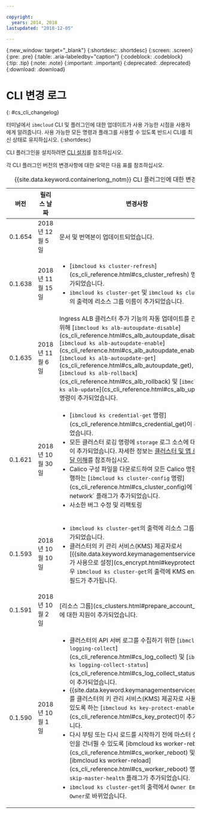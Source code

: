 ```yaml
---

copyright:
  years: 2014, 2018
lastupdated: "2018-12-05"

---
```


{:new_window: target="_blank"}
{:shortdesc: .shortdesc}
{:screen: .screen}
{:pre: .pre}
{:table: .aria-labeledby="caption"}
{:codeblock: .codeblock}
{:tip: .tip}
{:note: .note}
{:important: .important}
{:deprecated: .deprecated}
{:download: .download}


# CLI 변경 로그
{: #cs_cli_changelog}

터미널에서 `ibmcloud` CLI 및 플러그인에 대한 업데이트가 사용 가능한 시점을 사용자에게 알려줍니다. 사용 가능한 모든 명령과 플래그를 사용할 수 있도록 반드시 CLI를 최신 상태로 유지하십시오.
{:shortdesc}

CLI 플러그인을 설치하려면 [CLI 설치](cs_cli_install.html#cs_cli_install_steps)를 참조하십시오.

각 CLI 플러그인 버전의 변경사항에 대한 요약은 다음 표를 참조하십시오.

<table summary="{{site.data.keyword.containerlong_notm}} CLI 플러그인에 대한 버전 변경 개요">
<caption>{{site.data.keyword.containerlong_notm}} CLI 플러그인에 대한 변경 로그</caption>
<thead>
<tr>
<th>버전</th>
<th>릴리스 날짜</th>
<th>변경사항</th>
</tr>
</thead>
<tbody>
<tr>
<td>0.1.654</td>
<td>2018년 12월 5일</td>
<td>문서 및 번역본이 업데이트되었습니다. </td>
</tr>
<tr>
<td>0.1.638</td>
<td>2018년 11월 15일</td>
<td>
<ul><li>[<code>ibmcloud ks cluster-refresh</code>](cs_cli_reference.html#cs_cluster_refresh) 명령이 추가되었습니다. </li>
<li><code>ibmcloud ks cluster-get</code> 및 <code>ibmcloud ks clusters</code>의 출력에 리소스 그룹 이름이 추가되었습니다. </li></ul>
</td>
</tr>
<tr>
<td>0.1.635</td>
<td>2018년 11월 6일</td>
<td>Ingress ALB 클러스터 추가 기능의 자동 업데이트를 관리하기 위해 [<code>ibmcloud ks alb-autoupdate-disable</code>](cs_cli_reference.html#cs_alb_autoupdate_disable), [<code>ibmcloud ks alb-autoupdate-enable</code>](cs_cli_reference.html#cs_alb_autoupdate_enable), [<code>ibmcloud ks alb-autoupdate-get</code>](cs_cli_reference.html#cs_alb_autoupdate_get), [<code>ibmcloud ks alb-rollback</code>](cs_cli_reference.html#cs_alb_rollback) 및 [<code>ibmcloud ks alb-update</code>](cs_cli_reference.html#cs_alb_update) 명령이 추가되었습니다.
</td>
</tr>
<tr>
<td>0.1.621</td>
<td>2018년 10월 30일</td>
<td><ul>
<li>[<code>ibmcloud ks credential-get</code> 명령](cs_cli_reference.html#cs_credential_get)이 추가되었습니다. </li>
<li>모든 클러스터 로깅 명령에 <code>storage</code> 로그 소스에 대한 지원이 추가되었습니다. 자세한 정보는 <a href="cs_health.html#logging">클러스터 및 앱 로그 전달 이해</a>를 참조하십시오. </li>
<li>Calico 구성 파일을 다운로드하여 모든 Calico 명령을 실행하는 [<code>ibmcloud ks cluster-config</code> 명령](cs_cli_reference.html#cs_cluster_config)에 `--network` 플래그가 추가되었습니다. </li>
<li>사소한 버그 수정 및 리팩토링</li></ul>
</td>
</tr>
<tr>
<td>0.1.593</td>
<td>2018년 10월 10일</td>
<td><ul><li><code>ibmcloud ks cluster-get</code>의 출력에 리소스 그룹 ID가 추가되었습니다.</li>
<li>클러스터의 키 관리 서비스(KMS) 제공자로서 [{{site.data.keyword.keymanagementserviceshort}}가 사용으로 설정](cs_encrypt.html#keyprotect)된 경우 <code>ibmcloud ks cluster-get</code>의 출력에 KMS enabled 필드가 추가됩니다.</li></ul></td>
</tr>
<tr>
<td>0.1.591</td>
<td>2018년 10월 2일</td>
<td>[리소스 그룹](cs_clusters.html#prepare_account_level)에 대한 지원이 추가되었습니다.</td>
</tr>
<tr>
<td>0.1.590</td>
<td>2018년 10월 1일</td>
<td><ul>
<li>클러스터의 API 서버 로그를 수집하기 위한 [<code>ibmcloud ks logging-collect</code>](cs_cli_reference.html#cs_log_collect) 및 [<code>ibmcloud ks logging-collect-status</code>](cs_cli_reference.html#cs_log_collect_status) 명령이 추가되었습니다.</li>
<li>{{site.data.keyword.keymanagementserviceshort}}를 클러스터의 키 관리 서비스(KMS) 제공자로 사용할 수 있도록 하는 [<code>ibmcloud ks key-protect-enable</code> 명령](cs_cli_reference.html#cs_key_protect)이 추가되었습니다.</li>
<li>다시 부팅 또는 다시 로드를 시작하기 전에 마스터 상태 확인을 건너뛸 수 있도록 [ibmcloud ks worker-reboot](cs_cli_reference.html#cs_worker_reboot) 및 [ibmcloud ks worker-reload](cs_cli_reference.html#cs_worker_reboot) 명령에 <code>--skip-master-health</code> 플래그가 추가되었습니다.</li>
<li><code>ibmcloud ks cluster-get</code>의 출력에서 <code>Owner Email</code>이 <code>Owner</code>로 바뀌었습니다.</li></ul></td>
</tr>
</tbody>
</table>
